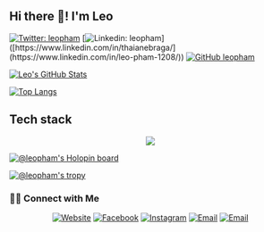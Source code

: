 ## Hi there 👋! I'm Leo

[![Twitter: leopham](https://img.shields.io/twitter/follow/leopham?style=social)](https://twitter.com/leopham_it)
[![Linkedin: leopham](https://img.shields.io/badge/-leopham-blue?style=flat-square&logo=Linkedin&logoColor=white&link=[https://www.linkedin.com/in/thaianebraga/](https://www.linkedin.com/in/leo-pham-1208/))]([https://www.linkedin.com/in/thaianebraga/](https://www.linkedin.com/in/leo-pham-1208/))
[![GitHub leopham](https://img.shields.io/github/followers/hongthaipham?label=follow&style=social)](https://github.com/hongthaipham)


[![Leo's GitHub Stats](https://github-readme-stats.vercel.app/api?username=hongthaipham&show_icons=true&count_private=true&theme=darcula)](https://github.com/hongthaipham)

[![Top Langs](https://github-readme-stats.vercel.app/api/top-langs/?username=hongthaipham&layout=compact)](https://github.com/hongthaipham)

## Tech stack
<p align="center">
<img src="https://img.shields.io/badge/-orange?style=flat-square&logo=dotnet" />
</p>

[![@leopham's Holopin board](https://holopin.io/api/user/board?user=leopham)](https://holopin.io/@leopham)

[![@leopham's tropy](https://github-profile-trophy.vercel.app/?username=HongThaiPham)](https://github-profile-trophy.vercel.app/?username=HongThaiPham)

<h3> 🤝🏻 Connect with Me </h3>

<p align="center">
<a href="https://www.leopham.dev/"><img alt="Website" src="https://img.shields.io/badge/Website-www.leopham.dev-orange?style=flat-square&logo=google-chrome"></a>
<a href="https://www.facebook.com/hongthaipro"><img alt="Facebook" src="https://img.shields.io/badge/Facebook-Leo%20Phạm-orange?style=flat-square&logo=facebook"></a>
<a href="https://www.instagram.com/leopham1132/"><img alt="Instagram" src="https://img.shields.io/badge/Instagram-leopham-orange?style=flat-square&logo=instagram"></a>
<a href="mailto:hongthaipro@gmail.com"><img alt="Email" src="https://img.shields.io/badge/Email-hongthaipro@gmail.com-orange?style=flat-square&logo=gmail"></a>
<a href="mailto:hongthai@lhu.edu.vn"><img alt="Email" src="https://img.shields.io/badge/Email-hongthai@lhu.edu.vn-important?style=flat-square&logo=gmail"></a>
</p>




<!--
**HongThaiPham/hongthaipham** is a ✨ _special_ ✨ repository because its `README.md` (this file) appears on your GitHub profile.

Here are some ideas to get you started:

- 🔭 I’m currently working on ...
- 🌱 I’m currently learning ...
- 👯 I’m looking to collaborate on ...
- 🤔 I’m looking for help with ...
- 💬 Ask me about ...
- 📫 How to reach me: ...
- 😄 Pronouns: ...
- ⚡ Fun fact: ...
-->

